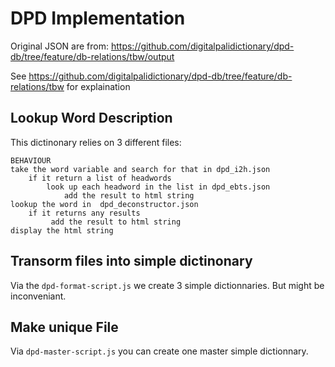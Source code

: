 # DPD Implementation

Original JSON are from: https://github.com/digitalpalidictionary/dpd-db/tree/feature/db-relations/tbw/output

See https://github.com/digitalpalidictionary/dpd-db/tree/feature/db-relations/tbw for explaination

## Lookup Word Description

This dictinonary relies on 3 different files:

    BEHAVIOUR
    take the word variable and search for that in dpd_i2h.json
    	if it return a list of headwords
    		look up each headword in the list in dpd_ebts.json
    			add the result to html string
    lookup the word in  dpd_deconstructor.json
    	if it returns any results
    		 add the result to html string
    display the html string

## Transorm files into simple dictinonary

Via the `dpd-format-script.js` we create 3 simple dictionnaries. But might be inconveniant.

## Make unique File

Via `dpd-master-script.js` you can create one master simple dictionnary.
